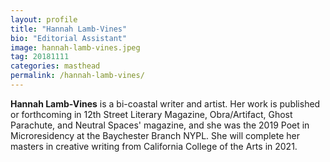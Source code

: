 ```yaml
---
layout: profile
title: "Hannah Lamb-Vines"
bio: "Editorial Assistant"
image: hannah-lamb-vines.jpeg
tag: 20181111
categories: masthead
permalink: /hannah-lamb-vines/
---
```


<span style="font-weight: bold;">Hannah Lamb-Vines</span> is a bi-coastal writer and artist. Her work is published or forthcoming in 12th Street Literary Magazine, Obra/Artifact, Ghost Parachute, and Neutral Spaces' magazine, and she was the 2019 Poet in Microresidency at the Baychester Branch NYPL. She will complete her masters in creative writing from California College of the Arts in 2021.